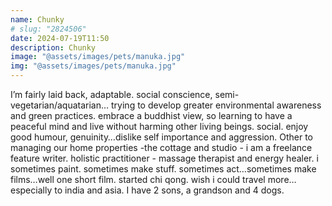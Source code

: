```yaml
---
name: Chunky
# slug: "2824506"
date: 2024-07-19T11:50
description: Chunky
image: "@assets/images/pets/manuka.jpg"
img: "@assets/images/pets/manuka.jpg"
---
```

I’m fairly laid back, adaptable. social conscience, semi-vegetarian/aquatarian… trying to develop greater environmental awareness and green practices. embrace a buddhist view, so learning to have a peaceful mind and live without harming other living beings. social. enjoy good humour, genuinity…dislike self importance and aggression. Other to managing our home properties -the cottage and studio - i am a freelance feature writer. holistic practitioner - massage therapist and energy healer. i sometimes paint. sometimes make stuff. sometimes act…sometimes make films…well one short film. started chi qong. wish i could travel more…especially to india and asia. I have 2 sons, a grandson and 4 dogs.